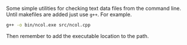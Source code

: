 Some simple utilities for checking text data files from the command line. Until makefiles are added just use `g++`. For example.

```sh
g++ -o bin/ncol.exe src/ncol.cpp
```

Then remember to add the executable location to the path.

